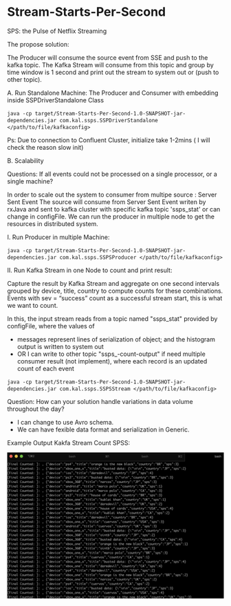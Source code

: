 # Stream-Starts-Per-Second
SPS: the Pulse of Netflix Streaming

The propose solution: 

The Producer will consume the source event from SSE and push to the kafka topic. The Kafka Stream will consume from this topic and group by time window is 1 second and print out the stream to system out or (push to other topic).

A. Run Standalone Machine:
The Producer and Consumer with embedding inside SSPDriverStandalone Class

```
java -cp target/Stream-Starts-Per-Second-1.0-SNAPSHOT-jar-dependencies.jar com.kal.ssps.SSPDriverStandalone </path/to/file/kafkaconfig>
```
Ps: Due to connection to Confluent Cluster, initialize take 1-2mins ( I will check the reason slow init)

B. Scalability

 Questions: If all events could not be processed on a single processor, or a single machine?

In order to scale out the system to consumer from multipe source : Server Sent Event 
The source will consume from Server Sent Event writen by rxJava and sent to kafka cluster with specific kafka topic 'ssps_stat' or can change in configFile. We can run the producer in multiple node to get the resources in distributed system.

   I. Run Producer in multiple Machine:

```
java -cp target/Stream-Starts-Per-Second-1.0-SNAPSHOT-jar-dependencies.jar com.kal.ssps.SSPSProducer </path/to/file/kafkaconfig>
```

   II. Run Kafka Stream in one Node to count and print result:

Capture the result by Kafka Stream and aggregate on one second intervals grouped by device, title, country to compute counts for these combinations. Events with sev = “success” count as a successful stream start, this is what we want to count.

In this, the input stream reads from a topic named "ssps_stat" provided by configFile, where the values of
   - messages represent lines of serialization of object; and the histogram output is written to system out
   - OR I can write to other topic "ssps_-count-output" if need multiple consumer result (not implement), where each record is an updated count of each event
     

```
java -cp target/Stream-Starts-Per-Second-1.0-SNAPSHOT-jar-dependencies.jar com.kal.ssps.SSPSStream </path/to/file/kafkaconfig>
```

Question: How can your solution handle variations in data volume throughout the day?
- I can change to use Avro schema. 
- We can have fexible data format and serialization in Generic.


Example Output Kakfa Stream Count SPSS:

![stream count](https://github.com/ldkhanh/Stream-Starts-Per-Second/blob/master/Sample%20Output%20From%20KafkaStream%20Count.png)

